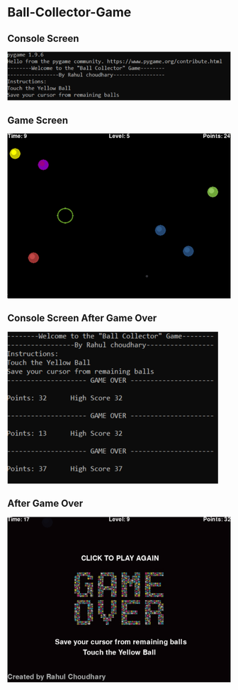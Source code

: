# Ball-Collector-Game
## Console Screen
![Screenshot](ss/1.png)
## Game Screen
![Screenshot](ss/2.png)
## Console Screen After Game Over
![Screenshot](ss/4.png)
## After Game Over
![Screenshot](ss/3.png)
